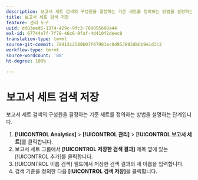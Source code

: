 ```yaml
---
description: 보고서 세트 검색의 구성원을 결정하는 기준 세트를 정의하는 방법을 설명하는 단계입니다.
title: 보고서 세트 검색 저장
feature: 관리 도구
uuid: dd83eed6-1374-429c-9fc3-709055698a44
exl-id: 67744e7f-7f78-46c6-9faf-4d410f2deec8
translation-type: tm+mt
source-git-commit: 78412c2588b07f47981ac0d953893db6b9e1d3c2
workflow-type: tm+mt
source-wordcount: '88'
ht-degree: 100%

---
```


# 보고서 세트 검색 저장

보고서 세트 검색의 구성원을 결정하는 기준 세트를 정의하는 방법을 설명하는 단계입니다.

1. **[!UICONTROL Analytics]** > **[!UICONTROL 관리]** > **[!UICONTROL 보고서 세트]**&#x200B;를 클릭합니다.
1. 보고서 세트 그룹에서 **[!UICONTROL 저장한 검색 결과]** 제목 옆에 있는 [!UICONTROL 추가]를 클릭합니다.
1. [!UICONTROL 이름 검색] 필드에서 저장한 검색 결과의 새 이름을 입력합니다.
1. 검색 기준을 정의한 다음 **[!UICONTROL 검색 저장]**&#x200B;을 클릭합니다.
